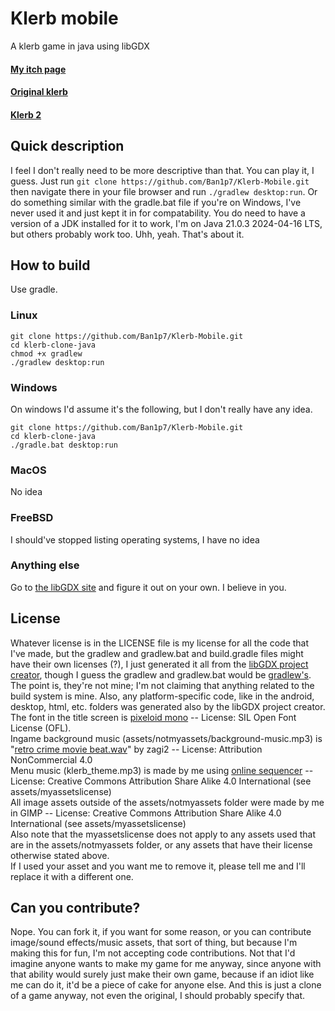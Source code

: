 # Klerb mobile
A klerb game in java using libGDX

#### [My itch page](https://nebjs.itch.io)
#### [Original klerb](https://nebjs.itch.io/klerb)
#### [Klerb 2](https://nebjs.itch.io/klerb2)

## Quick description
I feel I don't really need to be more descriptive than that. You can play it, I guess. Just run `git clone https://github.com/Ban1p7/Klerb-Mobile.git` then navigate there in your file browser and run `./gradlew desktop:run`. Or do something similar with the gradle.bat file if you're on Windows, I've never used it and just kept it in for compatability. You do need to have a version of a JDK installed for it to work, I'm on Java 21.0.3 2024-04-16 LTS, but others probably work too. Uhh, yeah. That's about it.


## How to build
Use gradle.

### Linux
```
git clone https://github.com/Ban1p7/Klerb-Mobile.git
cd klerb-clone-java
chmod +x gradlew
./gradlew desktop:run
```
### Windows
On windows I'd assume it's the following, but I don't really have any idea.
```
git clone https://github.com/Ban1p7/Klerb-Mobile.git
cd klerb-clone-java
./gradle.bat desktop:run
```
### MacOS
No idea
### FreeBSD
I should've stopped listing operating systems, I have no idea
### Anything else
Go to [the libGDX site](https://libgdx.com) and figure it out on your own. I believe in you.


## License
Whatever license is in the LICENSE file is my license for all the code that I've made, but the gradlew and gradlew.bat and build.gradle files might have their own
licenses (?), I just generated it all from the [libGDX project creator](https://libgdx.com), though I guess the gradlew and gradlew.bat would be [gradlew's](https://gradle.org/).
The point is, they're not mine; I'm not claiming that anything related to the build system is mine. Also, any platform-specific code, like in the android, desktop, html, etc. folders
was generated also by the libGDX project creator.\
The font in the title screen is [pixeloid mono](https://www.fontspace.com/pixeloid-font-f69232) -- License: SIL Open Font License (OFL).\
Ingame background music (assets/notmyassets/background-music.mp3) is "[retro crime movie beat.wav](https://freesound.org/s/388389/)" by zagi2 -- License: Attribution NonCommercial 4.0\
Menu music (klerb\_theme.mp3) is made by me using [online sequencer](https://onlinesequencer.net/) -- License: Creative Commons Attribution Share Alike 4.0 International (see assets/myassetslicense)\
All image assets outside of the assets/notmyassets folder were made by me in GIMP -- License: Creative Commons Attribution Share Alike 4.0 International (see assets/myassetslicense)\
Also note that the myassetslicense does not apply to any assets used that are in the assets/notmyassets folder, or any assets that have their license otherwise stated above.\
If I used your asset and you want me to remove it, please tell me and I'll replace it with a different one.


## Can you contribute?
Nope. You can fork it, if you want for some reason, or you can contribute image/sound effects/music assets, that sort of thing, but because I'm making this for fun,
I'm not accepting code contributions. Not that I'd imagine anyone wants to make my game for me anyway, since anyone with that ability would surely just make their
own game, because if an idiot like me can do it, it'd be a piece of cake for anyone else. And this is just a clone of a game anyway, not even the original, I should
probably specify that.
